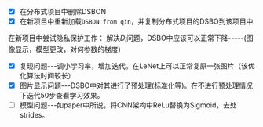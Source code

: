 * [x] 在分布式项目中删除DSBON
* [x] 在新项目中重新加载`DSBON from qin`，并复制分布式项目的DSBO到该项目中

在新项目中尝试隐私保护工作：
解决$D_{i}$问题，DSBO中应该可以正常下降-----(图像显示，模型更改，对何参数的梯度)
* [x] 复现问题---调小学习率，增加迭代。在LeNet上可以正常复原一张图片（该优化算法时间较长）
* [x] 图片显示问题---DSBO中对其进行了预处理(标准化等)。在不进行预处理情况下迭代50步查看学习效果。
* [ ] 模型问题---如paper中所说，将CNN架构中ReLu替换为Sigmoid，去处strides。